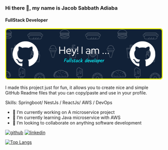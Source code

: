 ### Hi there 👋, my name is Jacob Sabbath Adiaba
####  FullStack Developer
![ FullStack Developer](https://github.com/roczyno/roczyno/blob/main/github-header-image%20(2).png)

I made this project just for fun, it allows you to create nice and simple GitHub Readme files that you can copy/paste and use in your profile.

Skills: Springboot/ NestJs / ReactJs/ AWS / DevOps

- 🔭 I’m currently working on A microservice project 
- 🌱 I’m currently learning Java microservice with AWS 
- 👯 I’m looking to collaborate on anything software development 


[<img src='https://cdn.jsdelivr.net/npm/simple-icons@3.0.1/icons/github.svg' alt='github' height='40'>](https://github.com/roczyno)  [<img src='https://cdn.jsdelivr.net/npm/simple-icons@3.0.1/icons/linkedin.svg' alt='linkedin' height='40'>](https://www.linkedin.com/in/jacob-sabbath-adiaba-b4340420a/)  

[![Top Langs](https://github-readme-stats.vercel.app/api/top-langs/?username=roczyno)](https://github.com/anuraghazra/github-readme-stats)

